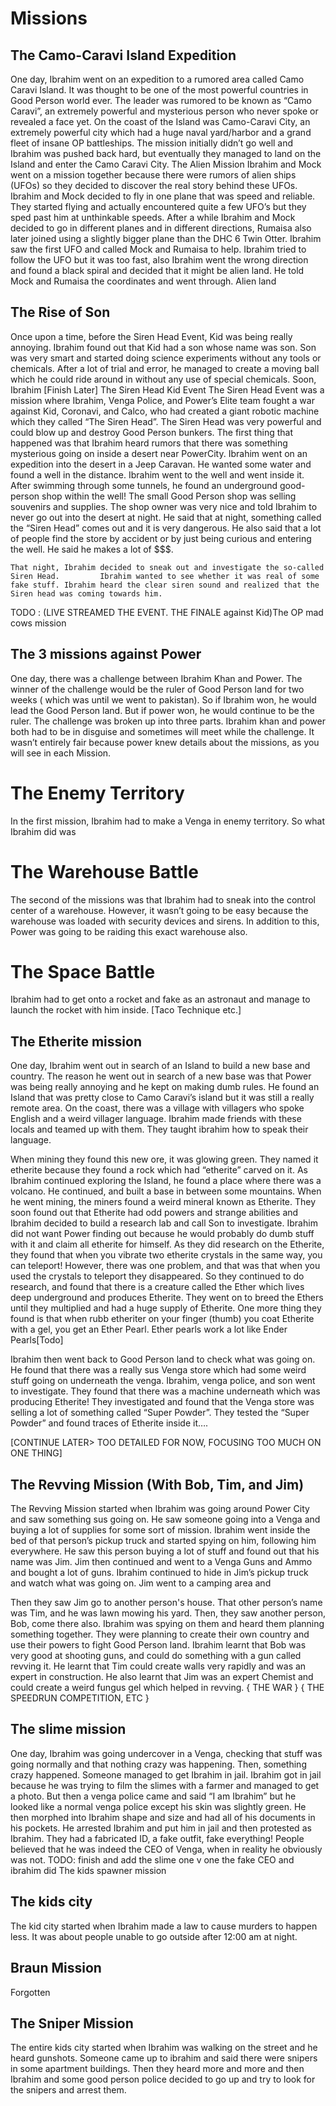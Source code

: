 
# Missions

## The Camo-Caravi Island Expedition
One day, Ibrahim went on an expedition to a rumored area called Camo Caravi Island. It was thought to be one of the most powerful countries in Good Person world ever. The leader was rumored to be known as “Camo Caravi”, an extremely powerful and mysterious person who never spoke or revealed a face yet. On the coast of the Island was Camo-Caravi City, an extremely powerful city which had a huge naval yard/harbor and a grand fleet of insane OP battleships. The mission initially didn’t go well and Ibrahim was pushed back hard, but eventually they managed to land on the Island and enter the Camo Caravi City.
The Alien Mission
Ibrahim and Mock went on a mission together because there were rumors of alien ships (UFOs) so they decided to discover the real story behind these UFOs. Ibrahim and Mock decided to fly in one plane that was speed and reliable. They started flying and actually encountered quite a few UFO’s but they sped past him at unthinkable speeds. After a while Ibrahim and Mock decided to go in different planes and in different directions, Rumaisa also later joined using a slightly bigger plane than the DHC 6 Twin Otter. Ibrahim saw the first UFO and called Mock and Rumaisa to help. Ibrahim tried to follow the UFO but it was too fast, also Ibrahim went the wrong direction and found a black spiral and decided that it might be alien land. He told Mock and Rumaisa the coordinates and went through. Alien land  


## The Rise of Son
Once upon a time, before the Siren Head Event, Kid was being really annoying. Ibrahim found out that Kid had a son whose name was son. Son was very smart and started doing science experiments without any tools or chemicals. After a lot of trial and error, he managed to create a moving ball which he could ride around in without any use of special chemicals. Soon, Ibrahim [Finish Later]
The Siren Head Kid Event
The Siren Head Event was a mission where Ibrahim, Venga Police, and Power’s Elite team fought a war against Kid, Coronavi, and Calco, who had created a giant robotic machine which they called “The Siren Head”. The Siren Head was very powerful and could blow up and destroy Good Person bunkers. The first thing that happened was that Ibrahim heard rumors that there was something mysterious going on inside a desert near PowerCity. Ibrahim went on an expedition into the desert in a Jeep Caravan. He wanted some water and found a well in the distance. Ibrahim went to the well and went inside it. After swimming through some tunnels, he found an underground good-person shop within the well! The small Good Person shop was selling souvenirs and supplies. The shop owner was very nice and told Ibrahim to never go out into the desert at night. He said that at night, something called the “Siren Head” comes out and it is very dangerous. He also said that a lot of people find the store by accident or by just being curious and entering the well. He said he makes a lot of $$$. 

	That night, Ibrahim decided to sneak out and investigate the so-called Siren Head.         Ibrahim wanted to see whether it was real of some fake stuff. Ibrahim heard the clear siren sound and realized that the Siren head was coming towards him.
TODO : (LIVE STREAMED THE EVENT. THE FINALE against Kid)The OP mad cows mission

## The 3 missions against Power
One day, there was a challenge between Ibrahim Khan and Power. The winner of the challenge would be the ruler of Good Person land for two weeks ( which was until we went to pakistan). So if Ibrahim won, he would lead the Good Person land. But if power won, he would continue to be the ruler. The challenge was broken up into three parts. Ibrahim khan and power both had to be in disguise and sometimes will meet while the challenge. 
It wasn’t entirely fair because power knew details about the missions, as you will see in each Mission.
# The Enemy Territory 
  In the first mission, Ibrahim had to make a Venga in enemy territory. So what Ibrahim did was 
# The Warehouse Battle
  The second of the missions was that Ibrahim had to sneak into the control center of a warehouse. However, it wasn’t going to be easy because the warehouse was loaded with security devices and sirens. In addition to this, Power was going to be raiding this exact warehouse also. 
# The Space Battle
  Ibrahim had to get onto a rocket and fake as an astronaut and manage to launch the rocket with him inside. [Taco Technique etc.]
## The Etherite mission
  One day, Ibrahim went out in search of an Island to build a new base and country. The reason he went out in search of a new base was that Power was being really annoying and he kept on making dumb rules. He found an Island that was pretty close to Camo Caravi’s island but it was still a really remote area. On the coast, there was a village with villagers who spoke English and a weird villager language. Ibrahim made friends with these locals and teamed up with them. They taught ibrahim how to speak their language.

  When mining they found this new ore, it was glowing green. They named it etherite because they found a rock which had “etherite” carved on it. As Ibrahim continued exploring the Island, he found a place where there was a volcano. He continued, and built a base in between some mountains. When he went mining, the miners found a weird mineral known as Etherite. They soon found out that Etherite had odd powers and strange abilities and Ibrahim decided to build a research lab and call Son to investigate. Ibrahim did not want Power finding out because he would probably do dumb stuff with it and claim all etherite for himself. As they did research on the Etherite, they found that when you vibrate two etherite crystals in the same way, you can teleport! However, there was one problem, and that was that when you used the crystals to teleport they disappeared. So they continued to do research, and found that there is a creature called the Ether which lives deep underground and produces Etherite. They went on to breed the Ethers until they multiplied and had a huge supply of Etherite. One more thing they found is that when rubb etheriter on your finger (thumb) you coat Etherite with a gel, you get an Ether Pearl. Ether pearls work a lot like Ender Pearls[Todo]

  Ibrahim then went back to Good Person land to check what was going on. He found that there was a really sus Venga store which had some weird stuff going on underneath the venga. Ibrahim,  venga police, and son went to investigate. They found that there was a machine underneath which was producing Etherite! They investigated and found that the Venga store was selling a lot of something called “Super Powder”. They tested the “Super Powder” and found traces of Etherite inside it….

[CONTINUE LATER> TOO DETAILED FOR NOW, FOCUSING TOO MUCH ON ONE THING]

## The Revving Mission (With Bob, Tim, and Jim)
  The Revving Mission started when Ibrahim was going around Power City and saw something sus going on. He saw someone going into a Venga and buying a lot of supplies for some sort of mission. Ibrahim went inside the bed of that person’s pickup truck and started spying on him, following him everywhere. He saw this person buying a lot of stuff and found out that his name was Jim. Jim then continued and went to a Venga Guns and Ammo and bought a lot of guns. Ibrahim continued to hide in Jim’s pickup truck and watch what was going on. Jim went to a camping area and

  Then they saw Jim go to another person's house. That other person’s name was Tim, and he was lawn mowing his yard. Then, they saw another person, Bob, come there also. Ibrahim was spying on them and heard them planning something together. They were planning to create their own country and use their powers to fight Good Person land. Ibrahim learnt that Bob was very good at shooting guns, and could do something with a gun called revving it. He learnt that Tim could create walls very rapidly and was an expert in construction. He also learnt that Jim was an expert Chemist and could create a weird fungus gel which helped in revving. { THE WAR } { THE SPEEDRUN COMPETITION, ETC }









## The slime mission

  One day, Ibrahim was going undercover in a Venga, checking that stuff was going normally and that nothing crazy was happening. Then, something crazy happened. Someone managed to get Ibrahim in jail. Ibrahim got in jail because he was trying to film the slimes with a farmer and managed to get a photo. But then a venga police came and said “I am Ibrahim” but he looked like a normal venga police except his skin was slightly green. He then morphed into Ibrahim shape and size and had all of his documents in his pockets. He arrested Ibrahim and put him in jail and then protested as Ibrahim. They had a fabricated ID, a fake outfit, fake everything! People believed that he was indeed the CEO of Venga, when in reality he obviously was not. TODO: finish and add the slime one v one the fake CEO and ibrahim did 
 The kids spawner mission

## The kids city 
  The kid city started when Ibrahim made a law to cause murders to happen less. It was about people unable to go outside after 12:00 am at night. 

## Braun Mission 
  Forgotten



## The Sniper Mission
  The entire kids city started when Ibrahim was walking on the street and he heard gunshots. Someone came up to ibrahim and said there were snipers in some apartment buildings. Then they heard more and more and then Ibrahim and some good person police decided to go up and try to look for the snipers and arrest them. 
